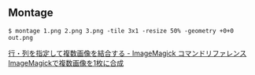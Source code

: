 ## Montage

```
$ montage 1.png 2.png 3.png -tile 3x1 -resize 50% -geometry +0+0 out.png
```

[行・列を指定して複数画像を結合する - ImageMagick コマンドリファレンス](http://image-magick.com/2014/09/25/tile/)
[ImageMagickで複数画像を1枚に合成](http://iyukki.blog56.fc2.com/blog-entry-135.html)
